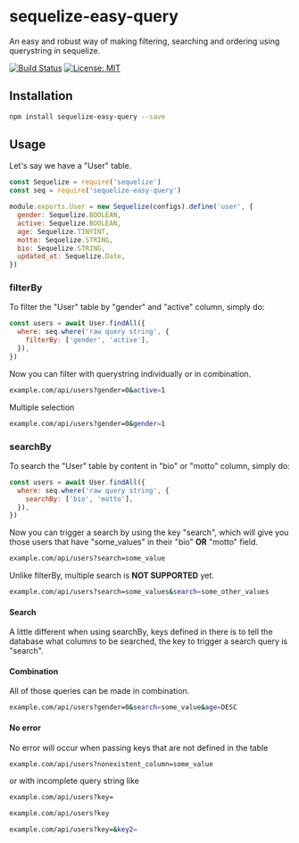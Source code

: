 # sequelize-easy-query
An easy and robust way of making filtering, searching and ordering using querystring in sequelize.

[![Build Status](https://travis-ci.org/77Vincent/sequelize-easy-query.svg?branch=master)](https://travis-ci.org/77Vincent/sequelize-easy-query)
[![License: MIT](https://img.shields.io/badge/License-MIT-yellow.svg)](https://opensource.org/licenses/MIT)

## Installation
```bash
npm install sequelize-easy-query --save
```

## Usage
Let's say we have a "User" table.
```js
const Sequelize = require('sequelize')
const seq = require('sequelize-easy-query')

module.exports.User = new Sequelize(configs).define('user', {
  gender: Sequelize.BOOLEAN,
  active: Sequelize.BOOLEAN,
  age: Sequelize.TINYINT,
  motto: Sequelize.STRING,
  bio: Sequelize.STRING,
  updated_at: Sequelize.Date,
})
```

### filterBy
To filter the "User" table by "gender" and "active" column, simply do:
```js
const users = await User.findAll({
  where: seq.where('raw query string', {
    filterBy: ['gender', 'active'],
  }),
})
```
Now you can filter with querystring individually or in combination.
```bash
example.com/api/users?gender=0&active=1
```
Multiple selection
```bash
example.com/api/users?gender=0&gender=1
```

### searchBy
To search the "User" table by content in "bio" or "motto" column, simply do:
```js
const users = await User.findAll({
  where: seq.where('raw query string', {
    searchBy: ['bio', 'motto'],
  }),
})
```
Now you can trigger a search by using the key "search", which will give you those users that have "some_values" in their "bio" **OR** "motto" field.
```bash
example.com/api/users?search=some_value
```
Unlike filterBy, multiple search is **NOT SUPPORTED** yet.
```bash
example.com/api/users?search=some_values&search=some_other_values
```

#### Search
A little different when using searchBy, keys defined in there is to tell the database what columns to be searched, the key to trigger a search query is "search".


#### Combination
All of those queries can be made in combination.
```bash
example.com/api/users?gender=0&search=some_value&age=DESC
```

#### No error
No error will occur when passing keys that are not defined in the table
```bash
example.com/api/users?nonexistent_column=some_value
```
or with incomplete query string like
```bash
example.com/api/users?key=

example.com/api/users?key

example.com/api/users?key=&key2=
```
